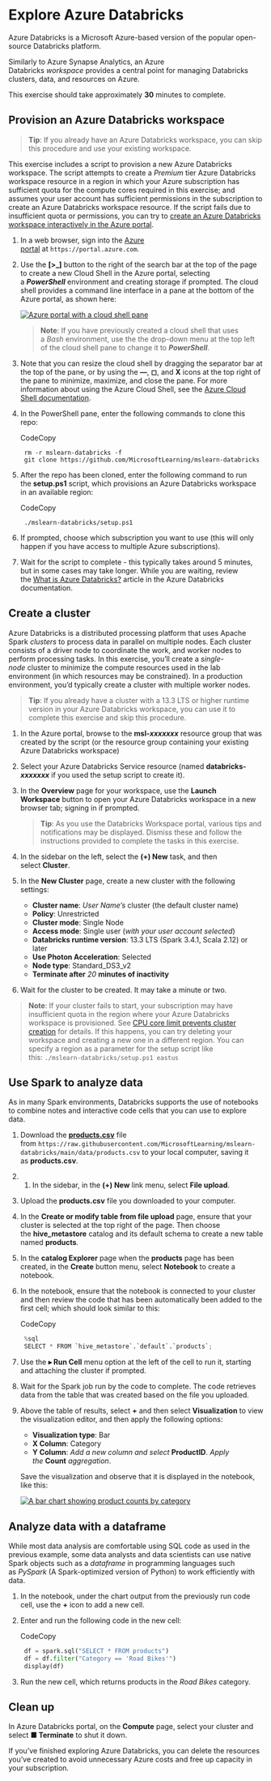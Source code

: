 # Explore Azure Databricks

Azure Databricks is a Microsoft Azure-based version of the popular open-source Databricks platform.

Similarly to Azure Synapse Analytics, an Azure Databricks _workspace_ provides a central point for managing Databricks clusters, data, and resources on Azure.

This exercise should take approximately **30** minutes to complete.

## Provision an Azure Databricks workspace

> **Tip**: If you already have an Azure Databricks workspace, you can skip this procedure and use your existing workspace.

This exercise includes a script to provision a new Azure Databricks workspace. The script attempts to create a _Premium_ tier Azure Databricks workspace resource in a region in which your Azure subscription has sufficient quota for the compute cores required in this exercise; and assumes your user account has sufficient permissions in the subscription to create an Azure Databricks workspace resource. If the script fails due to insufficient quota or permissions, you can try to [create an Azure Databricks workspace interactively in the Azure portal](https://learn.microsoft.com/azure/databricks/getting-started/#--create-an-azure-databricks-workspace).

1. In a web browser, sign into the [Azure portal](https://portal.azure.com/) at `https://portal.azure.com`.
2. Use the **[>_]** button to the right of the search bar at the top of the page to create a new Cloud Shell in the Azure portal, selecting a **_PowerShell_** environment and creating storage if prompted. The cloud shell provides a command line interface in a pane at the bottom of the Azure portal, as shown here:
    
    [![Azure portal with a cloud shell pane](https://microsoftlearning.github.io/mslearn-databricks/Instructions/Exercises/images/cloud-shell.png)](https://microsoftlearning.github.io/mslearn-databricks/Instructions/Exercises/images/cloud-shell.png)
    
    > **Note**: If you have previously created a cloud shell that uses a _Bash_ environment, use the the drop-down menu at the top left of the cloud shell pane to change it to **_PowerShell_**.
    
3. Note that you can resize the cloud shell by dragging the separator bar at the top of the pane, or by using the **—**, **◻**, and **X** icons at the top right of the pane to minimize, maximize, and close the pane. For more information about using the Azure Cloud Shell, see the [Azure Cloud Shell documentation](https://docs.microsoft.com/azure/cloud-shell/overview).
    
4. In the PowerShell pane, enter the following commands to clone this repo:
    
    CodeCopy
    
    ```
     rm -r mslearn-databricks -f
     git clone https://github.com/MicrosoftLearning/mslearn-databricks
    ```
    
5. After the repo has been cloned, enter the following command to run the **setup.ps1** script, which provisions an Azure Databricks workspace in an available region:
    
    CodeCopy
    
    ```
     ./mslearn-databricks/setup.ps1
    ```
    
6. If prompted, choose which subscription you want to use (this will only happen if you have access to multiple Azure subscriptions).
7. Wait for the script to complete - this typically takes around 5 minutes, but in some cases may take longer. While you are waiting, review the [What is Azure Databricks?](https://learn.microsoft.com/azure/databricks/introduction/) article in the Azure Databricks documentation.

## Create a cluster

Azure Databricks is a distributed processing platform that uses Apache Spark _clusters_ to process data in parallel on multiple nodes. Each cluster consists of a driver node to coordinate the work, and worker nodes to perform processing tasks. In this exercise, you’ll create a _single-node_ cluster to minimize the compute resources used in the lab environment (in which resources may be constrained). In a production environment, you’d typically create a cluster with multiple worker nodes.

> **Tip**: If you already have a cluster with a 13.3 LTS or higher runtime version in your Azure Databricks workspace, you can use it to complete this exercise and skip this procedure.

1. In the Azure portal, browse to the **msl-_xxxxxxx_** resource group that was created by the script (or the resource group containing your existing Azure Databricks workspace)
2. Select your Azure Databricks Service resource (named **databricks-_xxxxxxx_** if you used the setup script to create it).
3. In the **Overview** page for your workspace, use the **Launch Workspace** button to open your Azure Databricks workspace in a new browser tab; signing in if prompted.
    
    > **Tip**: As you use the Databricks Workspace portal, various tips and notifications may be displayed. Dismiss these and follow the instructions provided to complete the tasks in this exercise.
    
4. In the sidebar on the left, select the **(+) New** task, and then select **Cluster**.
5. In the **New Cluster** page, create a new cluster with the following settings:
    - **Cluster name**: _User Name’s_ cluster (the default cluster name)
    - **Policy**: Unrestricted
    - **Cluster mode**: Single Node
    - **Access mode**: Single user (_with your user account selected_)
    - **Databricks runtime version**: 13.3 LTS (Spark 3.4.1, Scala 2.12) or later
    - **Use Photon Acceleration**: Selected
    - **Node type**: Standard_DS3_v2
    - **Terminate after** _20_ **minutes of inactivity**
6. Wait for the cluster to be created. It may take a minute or two.

> **Note**: If your cluster fails to start, your subscription may have insufficient quota in the region where your Azure Databricks workspace is provisioned. See [CPU core limit prevents cluster creation](https://docs.microsoft.com/azure/databricks/kb/clusters/azure-core-limit) for details. If this happens, you can try deleting your workspace and creating a new one in a different region. You can specify a region as a parameter for the setup script like this: `./mslearn-databricks/setup.ps1 eastus`

## Use Spark to analyze data

As in many Spark environments, Databricks supports the use of notebooks to combine notes and interactive code cells that you can use to explore data.

1. Download the [**products.csv**](https://raw.githubusercontent.com/MicrosoftLearning/mslearn-databricks/main/data/products.csv) file from `https://raw.githubusercontent.com/MicrosoftLearning/mslearn-databricks/main/data/products.csv` to your local computer, saving it as **products.csv**.
2. 1. In the sidebar, in the **(+) New** link menu, select **File upload**.
3. Upload the **products.csv** file you downloaded to your computer.
4. In the **Create or modify table from file upload** page, ensure that your cluster is selected at the top right of the page. Then choose the **hive_metastore** catalog and its default schema to create a new table named **products**.
5. In the **catalog Explorer** page when the **products** page has been created, in the **Create** button menu, select **Notebook** to create a notebook.
6. In the notebook, ensure that the notebook is connected to your cluster and then review the code that has been automatically been added to the first cell; which should look similar to this:
    
    CodeCopy
    
    ```python
     %sql
     SELECT * FROM `hive_metastore`.`default`.`products`;
    ```
    
7. Use the **▸ Run Cell** menu option at the left of the cell to run it, starting and attaching the cluster if prompted.
8. Wait for the Spark job run by the code to complete. The code retrieves data from the table that was created based on the file you uploaded.
9. Above the table of results, select **+** and then select **Visualization** to view the visualization editor, and then apply the following options:
    
    - **Visualization type**: Bar
    - **X Column**: Category
    - **Y Column**: _Add a new column and select_ **ProductID**. _Apply the_ **Count** _aggregation_.
    
    Save the visualization and observe that it is displayed in the notebook, like this:
    
    [![A bar chart showing product counts by category](https://microsoftlearning.github.io/mslearn-databricks/Instructions/Exercises/images/databricks-chart.png)](https://microsoftlearning.github.io/mslearn-databricks/Instructions/Exercises/images/databricks-chart.png)
    

## Analyze data with a dataframe

While most data analysis are comfortable using SQL code as used in the previous example, some data analysts and data scientists can use native Spark objects such as a _dataframe_ in programming languages such as _PySpark_ (A Spark-optimized version of Python) to work efficiently with data.

1. In the notebook, under the chart output from the previously run code cell, use the **+** icon to add a new cell.
2. Enter and run the following code in the new cell:
    
    CodeCopy
    
    ```python
     df = spark.sql("SELECT * FROM products")
     df = df.filter("Category == 'Road Bikes'")
     display(df)
    ```
    
3. Run the new cell, which returns products in the _Road Bikes_ category.

## Clean up

In Azure Databricks portal, on the **Compute** page, select your cluster and select **■ Terminate** to shut it down.

If you’ve finished exploring Azure Databricks, you can delete the resources you’ve created to avoid unnecessary Azure costs and free up capacity in your subscription.